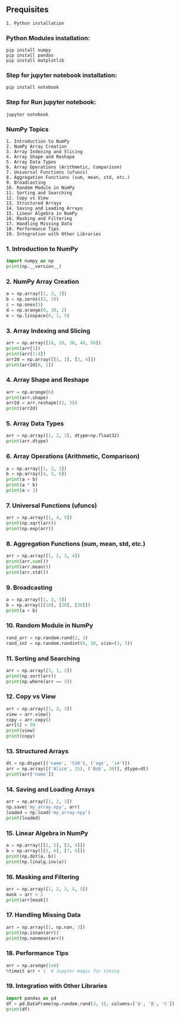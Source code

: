 ## Prequisites

    1. Python installation


### Python Modules installation:

    pip install numpy
    pip install pandas
    pip install matplotlib


### Step for jupyter notebook installation:

    pip install notebook


### Step for Run jupyter notebook:

    jupyter notebook


### NumPy Topics

    1. Introduction to NumPy
    2. NumPy Array Creation
    3. Array Indexing and Slicing
    4. Array Shape and Reshape
    5. Array Data Types
    6. Array Operations (Arithmetic, Comparison)
    7. Universal Functions (ufuncs)
    8. Aggregation Functions (sum, mean, std, etc.)
    9. Broadcasting
    10. Random Module in NumPy
    11. Sorting and Searching
    12. Copy vs View
    13. Structured Arrays
    14. Saving and Loading Arrays
    15. Linear Algebra in NumPy
    16. Masking and Filtering
    17. Handling Missing Data
    18. Performance Tips
    19. Integration with Other Libraries

### 1. Introduction to NumPy

```python
import numpy as np
print(np.__version__)
```

### 2. NumPy Array Creation

```python
a = np.array([1, 2, 3])
b = np.zeros((2, 3))
c = np.ones(5)
d = np.arange(0, 10, 2)
e = np.linspace(0, 1, 5)
```

### 3. Array Indexing and Slicing

```python
arr = np.array([10, 20, 30, 40, 50])
print(arr[1])
print(arr[1:4])
arr2d = np.array([[1, 2], [3, 4]])
print(arr2d[0, 1])
```

### 4. Array Shape and Reshape

```python
arr = np.arange(6)
print(arr.shape)
arr2d = arr.reshape((2, 3))
print(arr2d)
```

### 5. Array Data Types

```python
arr = np.array([1, 2, 3], dtype=np.float32)
print(arr.dtype)
```

### 6. Array Operations (Arithmetic, Comparison)

```python
a = np.array([1, 2, 3])
b = np.array([4, 5, 6])
print(a + b)
print(a * b)
print(a > 2)
```

### 7. Universal Functions (ufuncs)

```python
arr = np.array([1, 4, 9])
print(np.sqrt(arr))
print(np.exp(arr))
```

### 8. Aggregation Functions (sum, mean, std, etc.)

```python
arr = np.array([1, 2, 3, 4])
print(arr.sum())
print(arr.mean())
print(arr.std())
```

### 9. Broadcasting

```python
a = np.array([1, 2, 3])
b = np.array([[10], [20], [30]])
print(a + b)
```

### 10. Random Module in NumPy

```python
rand_arr = np.random.rand(2, 3)
rand_int = np.random.randint(0, 10, size=(3, 3))
```

### 11. Sorting and Searching

```python
arr = np.array([3, 1, 2])
print(np.sort(arr))
print(np.where(arr == 2))
```

### 12. Copy vs View

```python
arr = np.array([1, 2, 3])
view = arr.view()
copy = arr.copy()
arr[0] = 99
print(view)
print(copy)
```

### 13. Structured Arrays

```python
dt = np.dtype([('name', 'S10'), ('age', 'i4')])
arr = np.array([('Alice', 25), ('Bob', 30)], dtype=dt)
print(arr['name'])
```

### 14. Saving and Loading Arrays

```python
arr = np.array([1, 2, 3])
np.save('my_array.npy', arr)
loaded = np.load('my_array.npy')
print(loaded)
```

### 15. Linear Algebra in NumPy

```python
a = np.array([[1, 2], [3, 4]])
b = np.array([[5, 6], [7, 8]])
print(np.dot(a, b))
print(np.linalg.inv(a))
```

### 16. Masking and Filtering

```python
arr = np.array([1, 2, 3, 4, 5])
mask = arr > 2
print(arr[mask])
```

### 17. Handling Missing Data

```python
arr = np.array([1, np.nan, 3])
print(np.isnan(arr))
print(np.nanmean(arr))
```

### 18. Performance Tips

```python
arr = np.arange(1e6)
%timeit arr + 1  # Jupyter magic for timing
```

### 19. Integration with Other Libraries

```python
import pandas as pd
df = pd.DataFrame(np.random.rand(3, 3), columns=['A', 'B', 'C'])
print(df)
```